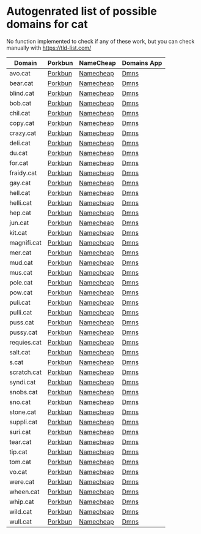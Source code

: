 # Autogenrated list of possible domains for cat

No function implemented to check if any of these work, but you can check manually with https://tld-list.com/

| Domain | Porkbun | NameCheap | Domains App |
|---|---|---|---|
| avo.cat | [Porkbun](https://porkbun.com/checkout/search?prb=e814663da1&tlds=&idnLanguage=&search=search&q=avo.cat) | [Namecheap](https://www.namecheap.com/domains/registration/results/?domain=avo.cat) | [Dmns](https://dmns.app/domains?q=avo.cat) |
| bear.cat | [Porkbun](https://porkbun.com/checkout/search?prb=e814663da1&tlds=&idnLanguage=&search=search&q=bear.cat) | [Namecheap](https://www.namecheap.com/domains/registration/results/?domain=bear.cat) | [Dmns](https://dmns.app/domains?q=bear.cat) |
| blind.cat | [Porkbun](https://porkbun.com/checkout/search?prb=e814663da1&tlds=&idnLanguage=&search=search&q=blind.cat) | [Namecheap](https://www.namecheap.com/domains/registration/results/?domain=blind.cat) | [Dmns](https://dmns.app/domains?q=blind.cat) |
| bob.cat | [Porkbun](https://porkbun.com/checkout/search?prb=e814663da1&tlds=&idnLanguage=&search=search&q=bob.cat) | [Namecheap](https://www.namecheap.com/domains/registration/results/?domain=bob.cat) | [Dmns](https://dmns.app/domains?q=bob.cat) |
| chil.cat | [Porkbun](https://porkbun.com/checkout/search?prb=e814663da1&tlds=&idnLanguage=&search=search&q=chil.cat) | [Namecheap](https://www.namecheap.com/domains/registration/results/?domain=chil.cat) | [Dmns](https://dmns.app/domains?q=chil.cat) |
| copy.cat | [Porkbun](https://porkbun.com/checkout/search?prb=e814663da1&tlds=&idnLanguage=&search=search&q=copy.cat) | [Namecheap](https://www.namecheap.com/domains/registration/results/?domain=copy.cat) | [Dmns](https://dmns.app/domains?q=copy.cat) |
| crazy.cat | [Porkbun](https://porkbun.com/checkout/search?prb=e814663da1&tlds=&idnLanguage=&search=search&q=crazy.cat) | [Namecheap](https://www.namecheap.com/domains/registration/results/?domain=crazy.cat) | [Dmns](https://dmns.app/domains?q=crazy.cat) |
| deli.cat | [Porkbun](https://porkbun.com/checkout/search?prb=e814663da1&tlds=&idnLanguage=&search=search&q=deli.cat) | [Namecheap](https://www.namecheap.com/domains/registration/results/?domain=deli.cat) | [Dmns](https://dmns.app/domains?q=deli.cat) |
| du.cat | [Porkbun](https://porkbun.com/checkout/search?prb=e814663da1&tlds=&idnLanguage=&search=search&q=du.cat) | [Namecheap](https://www.namecheap.com/domains/registration/results/?domain=du.cat) | [Dmns](https://dmns.app/domains?q=du.cat) |
| for.cat | [Porkbun](https://porkbun.com/checkout/search?prb=e814663da1&tlds=&idnLanguage=&search=search&q=for.cat) | [Namecheap](https://www.namecheap.com/domains/registration/results/?domain=for.cat) | [Dmns](https://dmns.app/domains?q=for.cat) |
| fraidy.cat | [Porkbun](https://porkbun.com/checkout/search?prb=e814663da1&tlds=&idnLanguage=&search=search&q=fraidy.cat) | [Namecheap](https://www.namecheap.com/domains/registration/results/?domain=fraidy.cat) | [Dmns](https://dmns.app/domains?q=fraidy.cat) |
| gay.cat | [Porkbun](https://porkbun.com/checkout/search?prb=e814663da1&tlds=&idnLanguage=&search=search&q=gay.cat) | [Namecheap](https://www.namecheap.com/domains/registration/results/?domain=gay.cat) | [Dmns](https://dmns.app/domains?q=gay.cat) |
| hell.cat | [Porkbun](https://porkbun.com/checkout/search?prb=e814663da1&tlds=&idnLanguage=&search=search&q=hell.cat) | [Namecheap](https://www.namecheap.com/domains/registration/results/?domain=hell.cat) | [Dmns](https://dmns.app/domains?q=hell.cat) |
| helli.cat | [Porkbun](https://porkbun.com/checkout/search?prb=e814663da1&tlds=&idnLanguage=&search=search&q=helli.cat) | [Namecheap](https://www.namecheap.com/domains/registration/results/?domain=helli.cat) | [Dmns](https://dmns.app/domains?q=helli.cat) |
| hep.cat | [Porkbun](https://porkbun.com/checkout/search?prb=e814663da1&tlds=&idnLanguage=&search=search&q=hep.cat) | [Namecheap](https://www.namecheap.com/domains/registration/results/?domain=hep.cat) | [Dmns](https://dmns.app/domains?q=hep.cat) |
| jun.cat | [Porkbun](https://porkbun.com/checkout/search?prb=e814663da1&tlds=&idnLanguage=&search=search&q=jun.cat) | [Namecheap](https://www.namecheap.com/domains/registration/results/?domain=jun.cat) | [Dmns](https://dmns.app/domains?q=jun.cat) |
| kit.cat | [Porkbun](https://porkbun.com/checkout/search?prb=e814663da1&tlds=&idnLanguage=&search=search&q=kit.cat) | [Namecheap](https://www.namecheap.com/domains/registration/results/?domain=kit.cat) | [Dmns](https://dmns.app/domains?q=kit.cat) |
| magnifi.cat | [Porkbun](https://porkbun.com/checkout/search?prb=e814663da1&tlds=&idnLanguage=&search=search&q=magnifi.cat) | [Namecheap](https://www.namecheap.com/domains/registration/results/?domain=magnifi.cat) | [Dmns](https://dmns.app/domains?q=magnifi.cat) |
| mer.cat | [Porkbun](https://porkbun.com/checkout/search?prb=e814663da1&tlds=&idnLanguage=&search=search&q=mer.cat) | [Namecheap](https://www.namecheap.com/domains/registration/results/?domain=mer.cat) | [Dmns](https://dmns.app/domains?q=mer.cat) |
| mud.cat | [Porkbun](https://porkbun.com/checkout/search?prb=e814663da1&tlds=&idnLanguage=&search=search&q=mud.cat) | [Namecheap](https://www.namecheap.com/domains/registration/results/?domain=mud.cat) | [Dmns](https://dmns.app/domains?q=mud.cat) |
| mus.cat | [Porkbun](https://porkbun.com/checkout/search?prb=e814663da1&tlds=&idnLanguage=&search=search&q=mus.cat) | [Namecheap](https://www.namecheap.com/domains/registration/results/?domain=mus.cat) | [Dmns](https://dmns.app/domains?q=mus.cat) |
| pole.cat | [Porkbun](https://porkbun.com/checkout/search?prb=e814663da1&tlds=&idnLanguage=&search=search&q=pole.cat) | [Namecheap](https://www.namecheap.com/domains/registration/results/?domain=pole.cat) | [Dmns](https://dmns.app/domains?q=pole.cat) |
| pow.cat | [Porkbun](https://porkbun.com/checkout/search?prb=e814663da1&tlds=&idnLanguage=&search=search&q=pow.cat) | [Namecheap](https://www.namecheap.com/domains/registration/results/?domain=pow.cat) | [Dmns](https://dmns.app/domains?q=pow.cat) |
| puli.cat | [Porkbun](https://porkbun.com/checkout/search?prb=e814663da1&tlds=&idnLanguage=&search=search&q=puli.cat) | [Namecheap](https://www.namecheap.com/domains/registration/results/?domain=puli.cat) | [Dmns](https://dmns.app/domains?q=puli.cat) |
| pulli.cat | [Porkbun](https://porkbun.com/checkout/search?prb=e814663da1&tlds=&idnLanguage=&search=search&q=pulli.cat) | [Namecheap](https://www.namecheap.com/domains/registration/results/?domain=pulli.cat) | [Dmns](https://dmns.app/domains?q=pulli.cat) |
| puss.cat | [Porkbun](https://porkbun.com/checkout/search?prb=e814663da1&tlds=&idnLanguage=&search=search&q=puss.cat) | [Namecheap](https://www.namecheap.com/domains/registration/results/?domain=puss.cat) | [Dmns](https://dmns.app/domains?q=puss.cat) |
| pussy.cat | [Porkbun](https://porkbun.com/checkout/search?prb=e814663da1&tlds=&idnLanguage=&search=search&q=pussy.cat) | [Namecheap](https://www.namecheap.com/domains/registration/results/?domain=pussy.cat) | [Dmns](https://dmns.app/domains?q=pussy.cat) |
| requies.cat | [Porkbun](https://porkbun.com/checkout/search?prb=e814663da1&tlds=&idnLanguage=&search=search&q=requies.cat) | [Namecheap](https://www.namecheap.com/domains/registration/results/?domain=requies.cat) | [Dmns](https://dmns.app/domains?q=requies.cat) |
| salt.cat | [Porkbun](https://porkbun.com/checkout/search?prb=e814663da1&tlds=&idnLanguage=&search=search&q=salt.cat) | [Namecheap](https://www.namecheap.com/domains/registration/results/?domain=salt.cat) | [Dmns](https://dmns.app/domains?q=salt.cat) |
| s.cat | [Porkbun](https://porkbun.com/checkout/search?prb=e814663da1&tlds=&idnLanguage=&search=search&q=s.cat) | [Namecheap](https://www.namecheap.com/domains/registration/results/?domain=s.cat) | [Dmns](https://dmns.app/domains?q=s.cat) |
| scratch.cat | [Porkbun](https://porkbun.com/checkout/search?prb=e814663da1&tlds=&idnLanguage=&search=search&q=scratch.cat) | [Namecheap](https://www.namecheap.com/domains/registration/results/?domain=scratch.cat) | [Dmns](https://dmns.app/domains?q=scratch.cat) |
| syndi.cat | [Porkbun](https://porkbun.com/checkout/search?prb=e814663da1&tlds=&idnLanguage=&search=search&q=syndi.cat) | [Namecheap](https://www.namecheap.com/domains/registration/results/?domain=syndi.cat) | [Dmns](https://dmns.app/domains?q=syndi.cat) |
| snobs.cat | [Porkbun](https://porkbun.com/checkout/search?prb=e814663da1&tlds=&idnLanguage=&search=search&q=snobs.cat) | [Namecheap](https://www.namecheap.com/domains/registration/results/?domain=snobs.cat) | [Dmns](https://dmns.app/domains?q=snobs.cat) |
| sno.cat | [Porkbun](https://porkbun.com/checkout/search?prb=e814663da1&tlds=&idnLanguage=&search=search&q=sno.cat) | [Namecheap](https://www.namecheap.com/domains/registration/results/?domain=sno.cat) | [Dmns](https://dmns.app/domains?q=sno.cat) |
| stone.cat | [Porkbun](https://porkbun.com/checkout/search?prb=e814663da1&tlds=&idnLanguage=&search=search&q=stone.cat) | [Namecheap](https://www.namecheap.com/domains/registration/results/?domain=stone.cat) | [Dmns](https://dmns.app/domains?q=stone.cat) |
| suppli.cat | [Porkbun](https://porkbun.com/checkout/search?prb=e814663da1&tlds=&idnLanguage=&search=search&q=suppli.cat) | [Namecheap](https://www.namecheap.com/domains/registration/results/?domain=suppli.cat) | [Dmns](https://dmns.app/domains?q=suppli.cat) |
| suri.cat | [Porkbun](https://porkbun.com/checkout/search?prb=e814663da1&tlds=&idnLanguage=&search=search&q=suri.cat) | [Namecheap](https://www.namecheap.com/domains/registration/results/?domain=suri.cat) | [Dmns](https://dmns.app/domains?q=suri.cat) |
| tear.cat | [Porkbun](https://porkbun.com/checkout/search?prb=e814663da1&tlds=&idnLanguage=&search=search&q=tear.cat) | [Namecheap](https://www.namecheap.com/domains/registration/results/?domain=tear.cat) | [Dmns](https://dmns.app/domains?q=tear.cat) |
| tip.cat | [Porkbun](https://porkbun.com/checkout/search?prb=e814663da1&tlds=&idnLanguage=&search=search&q=tip.cat) | [Namecheap](https://www.namecheap.com/domains/registration/results/?domain=tip.cat) | [Dmns](https://dmns.app/domains?q=tip.cat) |
| tom.cat | [Porkbun](https://porkbun.com/checkout/search?prb=e814663da1&tlds=&idnLanguage=&search=search&q=tom.cat) | [Namecheap](https://www.namecheap.com/domains/registration/results/?domain=tom.cat) | [Dmns](https://dmns.app/domains?q=tom.cat) |
| vo.cat | [Porkbun](https://porkbun.com/checkout/search?prb=e814663da1&tlds=&idnLanguage=&search=search&q=vo.cat) | [Namecheap](https://www.namecheap.com/domains/registration/results/?domain=vo.cat) | [Dmns](https://dmns.app/domains?q=vo.cat) |
| were.cat | [Porkbun](https://porkbun.com/checkout/search?prb=e814663da1&tlds=&idnLanguage=&search=search&q=were.cat) | [Namecheap](https://www.namecheap.com/domains/registration/results/?domain=were.cat) | [Dmns](https://dmns.app/domains?q=were.cat) |
| wheen.cat | [Porkbun](https://porkbun.com/checkout/search?prb=e814663da1&tlds=&idnLanguage=&search=search&q=wheen.cat) | [Namecheap](https://www.namecheap.com/domains/registration/results/?domain=wheen.cat) | [Dmns](https://dmns.app/domains?q=wheen.cat) |
| whip.cat | [Porkbun](https://porkbun.com/checkout/search?prb=e814663da1&tlds=&idnLanguage=&search=search&q=whip.cat) | [Namecheap](https://www.namecheap.com/domains/registration/results/?domain=whip.cat) | [Dmns](https://dmns.app/domains?q=whip.cat) |
| wild.cat | [Porkbun](https://porkbun.com/checkout/search?prb=e814663da1&tlds=&idnLanguage=&search=search&q=wild.cat) | [Namecheap](https://www.namecheap.com/domains/registration/results/?domain=wild.cat) | [Dmns](https://dmns.app/domains?q=wild.cat) |
| wull.cat | [Porkbun](https://porkbun.com/checkout/search?prb=e814663da1&tlds=&idnLanguage=&search=search&q=wull.cat) | [Namecheap](https://www.namecheap.com/domains/registration/results/?domain=wull.cat) | [Dmns](https://dmns.app/domains?q=wull.cat) |
